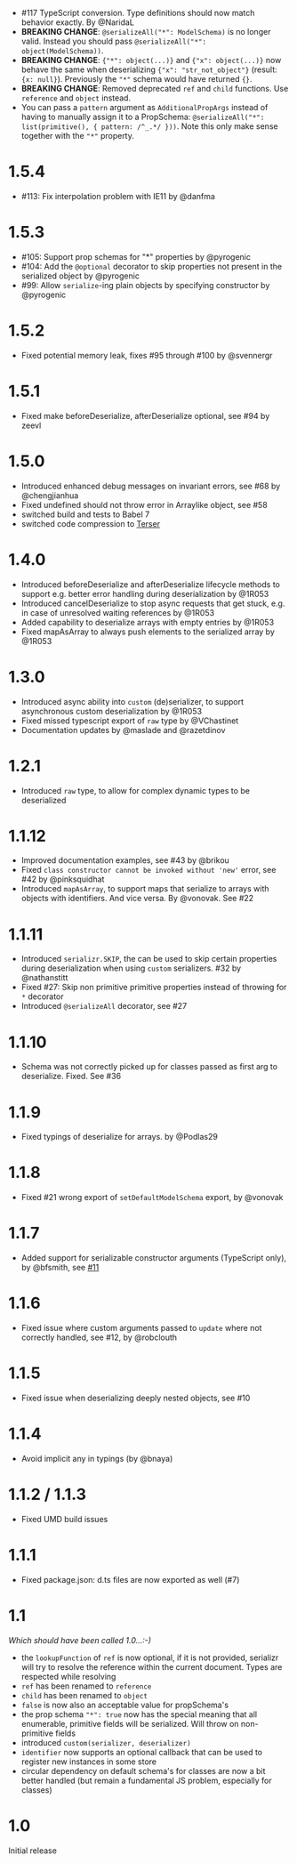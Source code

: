 * #117 TypeScript conversion. Type definitions should now match behavior exactly. By @NaridaL
* **BREAKING CHANGE**: `@serializeAll("*": ModelSchema)` is no longer valid. Instead you should pass
  `@serializeAll("*": object(ModelSchema))`.
* **BREAKING CHANGE**: `{"*": object(...)}` and `{"x": object(...)}` now behave the same when
  deserializing `{"x": "str_not_object"}` (result: `{x: null}`). Previously the `"*"` schema would
  have returned `{}`.
* **BREAKING CHANGE**: Removed deprecated `ref` and `child` functions. Use `reference` and `object`
  instead.
* You can pass a `pattern` argument as `AdditionalPropArgs` instead of having to manually assign it
  to a PropSchema: `@serializeAll("*": list(primitive(), { pattern: /^_.*/ }))`. Note this only make
  sense together with the `"*"` property.

# 1.5.4
* #113: Fix interpolation problem with IE11 by @danfma

# 1.5.3
* #105: Support prop schemas for "*" properties by @pyrogenic
* #104: Add the `@optional` decorator to skip properties not present in the serialized object by @pyrogenic
* #99: Allow `serialize`-ing plain objects by specifying constructor by @pyrogenic

# 1.5.2
* Fixed potential memory leak, fixes #95 through #100 by @svennergr

# 1.5.1
* Fixed make beforeDeserialize, afterDeserialize optional, see #94 by zeevl

# 1.5.0
* Introduced enhanced debug messages on invariant errors, see #68 by @chengjianhua
* Fixed undefined should not throw error in Arraylike object, see #58
* switched build and tests to Babel 7
* switched code compression to [Terser](https://github.com/terser-js/terser)

# 1.4.0
* Introduced beforeDeserialize and afterDeserialize lifecycle methods to support e.g. better error handling during deserialization by @1R053
* Introduced cancelDeserialize to stop async requests that get stuck, e.g. in case of unresolved waiting references by @1R053
* Added capability to deserialize arrays with empty entries by @1R053
* Fixed mapAsArray to always push elements to the serialized array by @1R053

# 1.3.0
* Introduced async ability into `custom` (de)serializer, to support asynchronous custom deserialization by @1R053
* Fixed missed typescript export of `raw` type by @VChastinet
* Documentation updates by @maslade and @razetdinov

# 1.2.1
* Introduced `raw` type, to allow for complex dynamic types to be deserialized

# 1.1.12

* Improved documentation examples, see #43 by @brikou
* Fixed `class constructor cannot be invoked without 'new'` error, see #42 by @pinksquidhat
* Introduced `mapAsArray`, to support maps that serialize to arrays with objects with identifiers. And vice versa. By @vonovak. See #22

# 1.1.11

* Introduced `serializr.SKIP`, the can be used to skip certain properties during deserialization when using `custom` serializers. #32 by @nathanstitt
* Fixed #27: Skip non primitive primitive properties instead of throwing for `*` decorator
* Introduced `@serializeAll` decorator, see #27

# 1.1.10

* Schema was not correctly picked up for classes passed as first arg to deserialize. Fixed. See #36

# 1.1.9

* Fixed typings of deserialize for arrays. by @Podlas29

# 1.1.8

* Fixed #21 wrong export of `setDefaultModelSchema` export, by @vonovak

# 1.1.7

* Added support for serializable constructor arguments (TypeScript only), by @bfsmith, see [#11](https://github.com/mobxjs/serializr/pull/11)

# 1.1.6

* Fixed issue where custom arguments passed to `update` where not correctly handled, see #12, by @robclouth

# 1.1.5

* Fixed issue when deserializing deeply nested objects, see #10

# 1.1.4

* Avoid implicit any in typings (by @bnaya)

# 1.1.2 / 1.1.3

* Fixed UMD build issues

# 1.1.1

* Fixed package.json: d.ts files are now exported as well (#7)

# 1.1

_Which should have been called 1.0...:-)_

* the `lookupFunction` of `ref` is now optional, if it is not provided, serializr will try to resolve the reference within the current document. Types are respected while resolving
* `ref` has been renamed to `reference`
* `child` has been renamed to `object`
* `false` is now also an acceptable value for propSchema's
* the prop schema `"*": true` now has the special meaning that all enumerable, primitive fields will be serialized. Will throw on non-primitive fields
* introduced `custom(serializer, deserializer)`
* `identifier` now supports an optional callback that can be used to register new instances in some store
* circular dependency on default schema's for classes are now a bit better handled (but remain a fundamental JS problem, especially for classes)

# 1.0

Initial release
